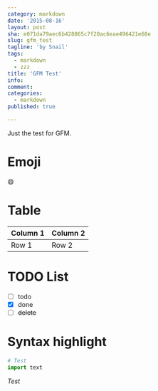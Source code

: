 ```yaml
---
category: markdown
date: '2015-08-16'
layout: post
sha: e071da79aec6b428865c7f20ac6eae496421e68e
slug: gfm_test
tagline: 'by Snail'
tags:
  - markdown
  - zzz
title: 'GFM Test'
info: 
comment: 
categories:
  - markdown
published: true

---
```



Just the test for GFM.

<!--more-->

# Emoji

:smile:

# Table

| Column 1 | Column 2 |
| -------- | -------- |
| Row 1    | Row 2    |

# TODO List

 - [ ] todo
 - [x] done
 - [ ] ~~delete~~
 
 # Syntax highlight
 
 ```python
 # Test
 import text
 ```

*Test*